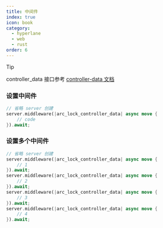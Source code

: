 ```yaml
---
title: 中间件
index: true
icon: book
category:
  - hyperlane
  - web
  - rust
order: 6
---
```


> [!tip]
> controller_data 接口参考 [controller-data 文档](./controller-data.md)

### 设置中间件

```rust
// 省略 server 创建
server.middleware(|arc_lock_controller_data| async move {
    // code
}).await;
```

### 设置多个中间件

```rust
// 省略 server 创建
server.middleware(|arc_lock_controller_data| async move {
    // 1
}).await;
server.middleware(|arc_lock_controller_data| async move {
    // 2
}).await;
server.middleware(|arc_lock_controller_data| async move {
    // 3
}).await;
server.middleware(|arc_lock_controller_data| async move {
    // 4
}).await;
```

<Bottom />
